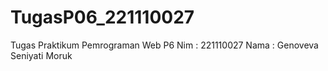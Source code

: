 # TugasP06_221110027
Tugas Praktikum Pemrograman Web P6
Nim : 221110027
Nama : Genoveva Seniyati Moruk
